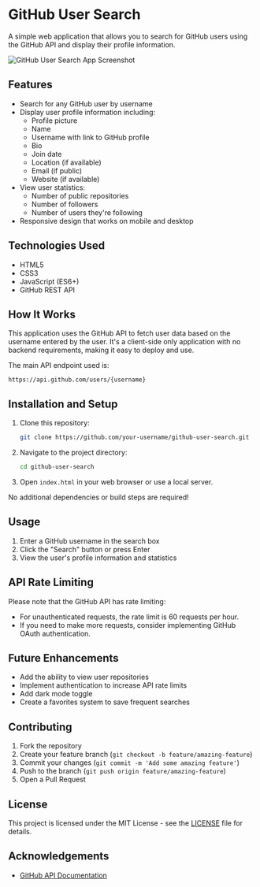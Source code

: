 # GitHub User Search

A simple web application that allows you to search for GitHub users using the GitHub API and display their profile information.

![GitHub User Search App Screenshot](https://via.placeholder.com/800x400?text=GitHub+User+Search+App)

## Features

- Search for any GitHub user by username
- Display user profile information including:
  - Profile picture
  - Name
  - Username with link to GitHub profile
  - Bio
  - Join date
  - Location (if available)
  - Email (if public)
  - Website (if available)
- View user statistics:
  - Number of public repositories
  - Number of followers
  - Number of users they're following
- Responsive design that works on mobile and desktop

## Technologies Used

- HTML5
- CSS3
- JavaScript (ES6+)
- GitHub REST API

## How It Works

This application uses the GitHub API to fetch user data based on the username entered by the user. It's a client-side only application with no backend requirements, making it easy to deploy and use.

The main API endpoint used is:
```
https://api.github.com/users/{username}
```

## Installation and Setup

1. Clone this repository:
   ```bash
   git clone https://github.com/your-username/github-user-search.git
   ```

2. Navigate to the project directory:
   ```bash
   cd github-user-search
   ```

3. Open `index.html` in your web browser or use a local server.

No additional dependencies or build steps are required!

## Usage

1. Enter a GitHub username in the search box
2. Click the "Search" button or press Enter
3. View the user's profile information and statistics

## API Rate Limiting

Please note that the GitHub API has rate limiting:
- For unauthenticated requests, the rate limit is 60 requests per hour.
- If you need to make more requests, consider implementing GitHub OAuth authentication.

## Future Enhancements

- Add the ability to view user repositories
- Implement authentication to increase API rate limits
- Add dark mode toggle
- Create a favorites system to save frequent searches

## Contributing

1. Fork the repository
2. Create your feature branch (`git checkout -b feature/amazing-feature`)
3. Commit your changes (`git commit -m 'Add some amazing feature'`)
4. Push to the branch (`git push origin feature/amazing-feature`)
5. Open a Pull Request

## License

This project is licensed under the MIT License - see the [LICENSE](LICENSE) file for details.

## Acknowledgements

- [GitHub API Documentation](https://docs.github.com/en/rest)